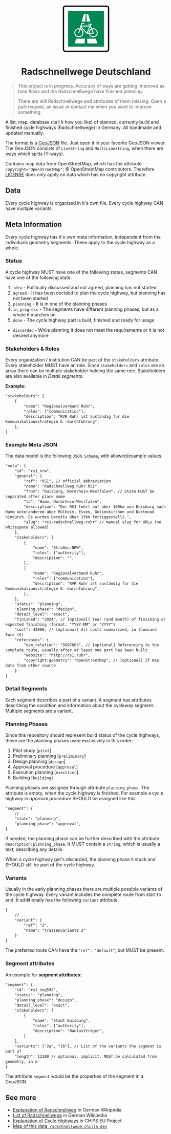 
<div align="center">
    <img src="media/radschnellweg-stvo-sign.svg" width="150">
    <h1>Radschnellwege Deutschland</h1>
</div>

> This project is in progress. Accuracy of ways are getting improved as time flows and the Radschnellwege have finished planning.

> There are still Radschnellwege and attributes of them missing. Open a pull-request, an issue or contact me when you want to improve something.

A list, map, database (call it how you like) of planned, currently build and finished cycle highways (Radschnellwege) in Germany. All handmade and updated manually.

The format is a [GeoJSON](https://geojson.org/) file. Just open it in your favorite GeoJSON viewer. The GeoJSON consists of `LineString` and `MultiLineString`, when there are ways which splits (Y-ways).

Contains map data from OpenStreetMap, which has the attribute `copyright="OpenStreetMap"`; © OpenStreetMap contributors. Therefore [LICENSE](LICENSE) does only apply on data which has no copyright attribute.

## Data

Every cycle highway is organized in it's own file. Every cycle highway CAN have multiple variants. 

## Meta Information

Every cycle highway has it's own meta information, independent from the individuals geometry segments. These apply to the cycle highway as a whole.


### Status
A cycle highway MUST have one of the following states, segments CAN have one of the following state:

1. `idea` - Politically discussed and not agreed, planning has not started
2. `agreed` - It has been decided to plan the cycle highway, but planning has not been started
3. `planning` - It is in one of the planning phases
4. `in_progress` - The segments have different planning phases, but as a whole it marches on
5. `done` - The cycle highway part is built, finished and ready for usage 
* `discarded` - While planning it does not meet the requirements or it is not desired anymore

### Stakeholders & Roles

Every organization / institution CAN be part of the `stakeholders` attribute. Every stakeholder MUST have an role. Since `stakeholders` and `roles` are an array there can be multiple stakeholder holding the same role. Stakeholders are also available in *Detail segments*.

**Example:**
```jsonc
"stakeholders": [
    {
        "name": "Regionalverband Ruhr",
        "roles": ["communication"],
        "description": "RVR Ruhr ist zuständig für die Kommunikationsstrategie & -durchführung",
    },
]
```

### Example Meta JSON

The data model is the following [`JSON Schema`](), with allowed/example values.

```jsonc
"meta": {
    "id": "rs1_nrw",
    "general": {
        "ref": "RS1", // official abbreviation
        "name": "Radschnellweg Ruhr RS1",
        "from": "Duisburg, Nordrhein-Westfalen", // State MUST be separated after place name
        "to": "Hamm, Nordrhein-Westfalen",
        "description": "Der RS1 führt auf über 100km von Duisburg nach Hamm unteranderem über Mülheim, Essen, Gelsenkirchen und Dortmund hindurch. Es wurden bereits über 15km fertiggestellt.",
        "slug": "rs1-radschnellweg-ruhr" // manual slug for URLs (no whitespace allowed)
    },
    "stakeholders": [
        {
            "name": "Straßen.NRW",
            "roles": ["authority"],
            "description": "",
        },
        {
            "name": "Regionalverband Ruhr",
            "roles": ["communication"],
            "description": "RVR Ruhr ist zuständig für die Kommunikationsstrategie & -durchführung",
        },
    ],
    "status": "planning",
    "planning_phase": "design",
    "detail_level": "exact", 
    "finished": "2024", // [optional] Year (and month) of finishing or expected finishing (format: "YYYY-MM" or "YYYY")
    "cost": 43000, // [optional] All costs summarized, in thousand Euro (€)
    "references": {
        "osm_relation": "5697663", // [optional] Referencing to the complete route, usually after at least one part has been built
        "website": "http://rs1.ruhr",
        "copyright:geometry": "OpenStreetMap", // [optional] If map data from other source
    }
}
```

### Detail Segments

Each segment describes a part of a variant. A segment has attributes describing the condition and information about the cycleway segment. Multiple segments are a variant.

### Planning Phases

Since this repository should represent build status of the cycle highways, these are the planning phases used exclusively in this order:
1. Pilot study [`pilot`]
2. Preliminary planning [`preliminary`]
3. Design planning [`design`]
4. Approval procedure [`approval`]
5. Execution planning [`execution`]
6. Building [`building`]

Planning phases are assigned through attribute `planning_phase`. The attribute is empty, when the cycle highway is finished. For example a cycle highway in *approval procedure* SHOULD be assigned like this:

```jsonc
"segment": {
    // ..
    "state": "planning",
    "planning_phase": "approval",
}
```

If needed, the planning phase can be further described with the attribute `description:planning_phase`. It MUST contain a `string`, which is usually a text, describing any details.

When a cycle highway get's discarded, the planning phase it stuck and SHOULD still be part of the cycle highway.

### Variants
Usually in the early planning phases there are multiple possible variants of the cycle highway. Every variant includes the complete route from start to end. It additionally has the following `variant` attribute.

```jsonc
{
    // ..
    "variant": {
        "ref": "2",
        "name": "Trassenvariante 2"
    }
}
```
 The preferred route CAN have the `"ref": "default"`, but MUST be present.


### Segment attributes

An example for **segment attributes**:
```jsonc
"segment": {
    "id": "rs1_seg598",
    "status": "planning",
    "planning_phase": "design",
    "detail_level": "exact",
    "stakeholders": [
        {
            "name": "Stadt Duisburg",
            "roles": ["authority"],
            "description": "Baulastträger",
        }
    ],
    "variants": ["2a", "2b"], // List of the variants the segment is part of
    "length": 12100 // optional, implicit, MUST be calculated from geometry, in m
}
```

The attribute `segment` would be the properties of the segment in a GeoJSON.

## See more

- [Explanation of Radschnellweg](https://de.wikipedia.org/wiki/Radschnellweg) in German Wikipedia
- [List of Radschnellwege](https://de.wikipedia.org/wiki/Liste_der_Radschnellverbindungen_in_Deutschland) in German Wikipedia
- [Explanation of Cycle Highways](https://cyclehighways.eu/about/what-is-a-cycle-highway.html) in CHIPS EU Project
- [Map of this data: `radschnellwege.chilla.dev`](https://radschnellwege.chilla.dev)